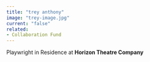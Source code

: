 ```yaml
---
title: "trey anthony"
image: "trey-image.jpg"
current: "false"
related:
- Collaboration Fund
---
```


Playwright in Residence at **Horizon Theatre Company**

